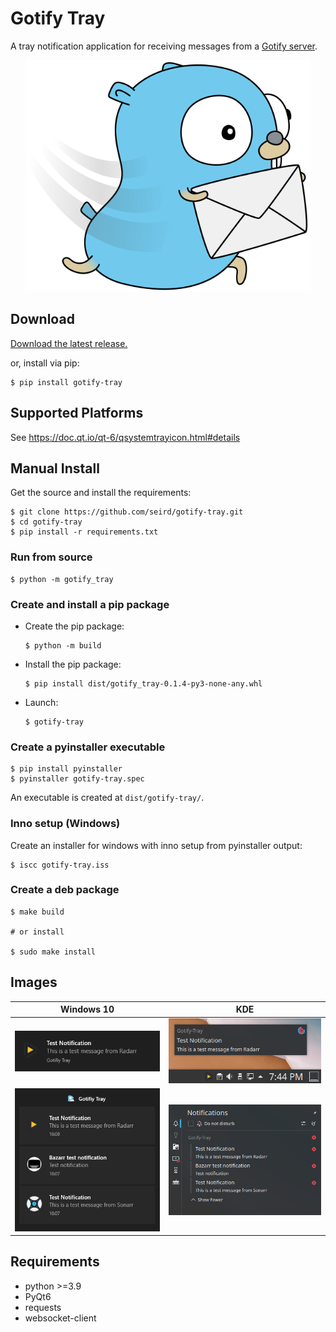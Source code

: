 # Gotify Tray


A tray notification application for receiving messages from a [Gotify server](https://github.com/gotify/server).


<p align="center">
    <a href="https://github.com/gotify/logo">
        <img height="370px" src="https://raw.githubusercontent.com/gotify/logo/master/gotify-logo.png" />
    </a>
</p>

## Download


[Download the latest release.](https://github.com/seird/gotify-tray/releases/latest)

or, install via pip:
```
$ pip install gotify-tray
```


## Supported Platforms

See https://doc.qt.io/qt-6/qsystemtrayicon.html#details


## Manual Install

Get the source and install the requirements:

```
$ git clone https://github.com/seird/gotify-tray.git
$ cd gotify-tray
$ pip install -r requirements.txt
```

### Run from source

```
$ python -m gotify_tray
```

### Create and install a pip package

- Create the pip package:
    ```
    $ python -m build
    ```

- Install the pip package:
    ```
    $ pip install dist/gotify_tray-0.1.4-py3-none-any.whl
    ```

- Launch:
    ```
    $ gotify-tray
    ```

### Create a pyinstaller executable

```
$ pip install pyinstaller
$ pyinstaller gotify-tray.spec
```
An executable is created at `dist/gotify-tray/`.

### Inno setup (Windows)

Create an installer for windows with inno setup from pyinstaller output:

```
$ iscc gotify-tray.iss
```

### Create a deb package

```
$ make build

# or install

$ sudo make install
```

## Images

Windows 10                                         |  KDE
:-------------------------------------------------:|:---------------------------------------------------------:
![notification](images/notification.png)           |  ![kde_notification](images/kde_notification.png)
![notification](images/notification_centre.png)    |  ![kde_notification](images/kde_notification_centre.png)


## Requirements

- python >=3.9
- PyQt6
- requests
- websocket-client
